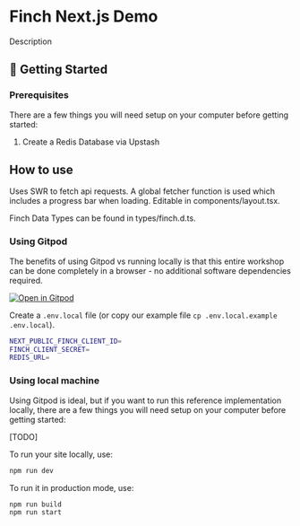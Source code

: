 # Finch Next.js Demo

Description

## 🚀 Getting Started

### Prerequisites

There are a few things you will need setup on your computer before getting started:

1. Create a Redis Database via Upstash

## How to use

Uses SWR to fetch api requests. A global fetcher function is used which includes a progress bar when loading. Editable in components/layout.tsx.

Finch Data Types can be found in types/finch.d.ts.

### Using Gitpod

The benefits of using Gitpod vs running locally is that this entire workshop can be done completely in a browser - no additional software dependencies required.

[![Open in Gitpod](https://gitpod.io/button/open-in-gitpod.svg)](https://gitpod.io/#/https://github.com/Finch-API/finch-nextjs-demo)

Create a `.env.local` file (or copy our example file `cp .env.local.example .env.local`).

```bash
NEXT_PUBLIC_FINCH_CLIENT_ID=
FINCH_CLIENT_SECRET=
REDIS_URL=
```

### Using local machine

Using Gitpod is ideal, but if you want to run this reference implementation locally, there are a few things you will need setup on your computer before getting started:

[TODO]

To run your site locally, use:

```bash
npm run dev
```

To run it in production mode, use:

```bash
npm run build
npm run start
```
